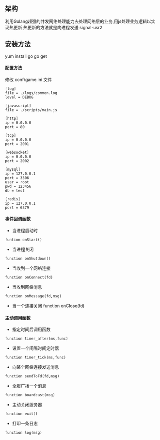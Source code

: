 ## 架构
利用Golang超强的并发网络处理能力去处理网络层的业务,用js处理业务逻辑以实现热更新
热更新的方法就是向进程发送 signal-usr2

## 安装方法
yum install go
go get 

#### 配置方法
修改 conf/game.ini 文件
```
[log]
file = ./logs/common.log
level = DEBUG

[javascript]
file = ./scripts/main.js

[http]
ip = 0.0.0.0
port = 80

[tcp]
ip = 0.0.0.0
port = 2001

[websocket]
ip = 0.0.0.0
port = 2002

[mysql]
ip = 127.0.0.1
port = 3306
user = root
pwd = 123456
db = test

[redis]
ip = 127.0.0.1
port = 6379
```

#### 事件回调函数

- 当进程启动时
```
funtion onStart()
```
- 当进程关闭
```
function onShutdown()
```
- 当收到一个网络连接
```
function onConnect(fd)
```
- 当收到网络消息
```
function onMessage(fd,msg)
```
- 当一个连接关闭
function onClose(fd)

#### 主动调用函数

- 指定时间后调用函数
```
function timer_after(ms,func)
```
- 设置一个间隔时间定时器
```
function timer_tick(ms,func)
```
- 向某个网络连接发送消息
```
function sendToFd(fd,msg)
```
- 全服广播一个消息
```
function boardcast(msg)
```
- 主动关闭服务器
```
function exit()
```
- 打印一条日志
```
function log(msg)
```
